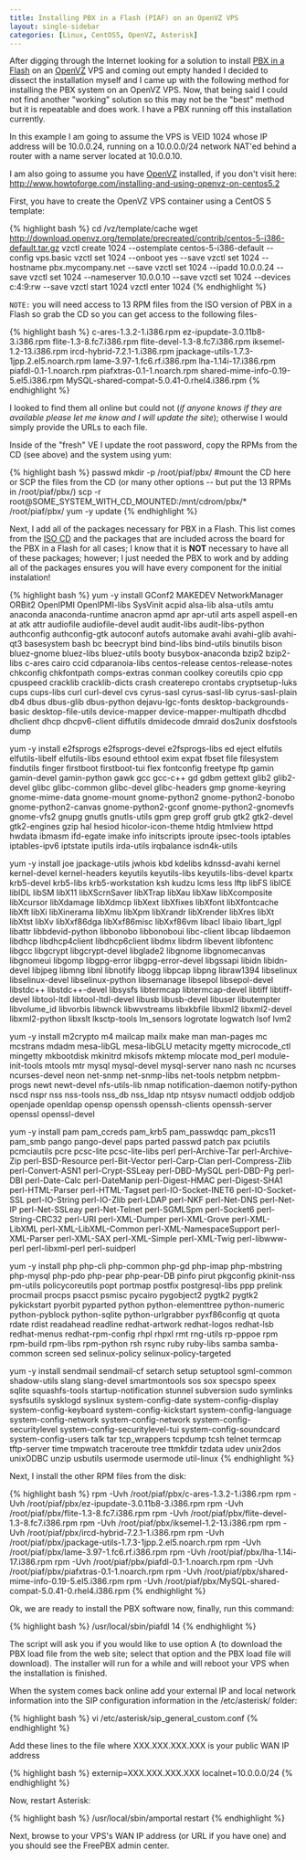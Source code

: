 ```yaml
---
title: Installing PBX in a Flash (PIAF) on an OpenVZ VPS
layout: single-sidebar
categories: [Linux, CentOS5, OpenVZ, Asterisk]
---
```


After digging through the Internet looking for a solution to install <a href="http://pbxinaflash.net/">PBX in a Flash</a> on an <a href="http://wiki.openvz.org">OpenVZ</a> VPS and coming out empty handed I decided to dissect the installation myself and I came up with the following method for installing the PBX system on an OpenVZ VPS.  Now, that being said I could not find another "working" solution so this may not be the "best" method but it is repeatable and does work.  I have a PBX running off this installation currently.

In this example I am going to assume the VPS is VEID 1024 whose IP address will be 10&#46;0&#46;0&#46;24, running on a 10&#46;0&#46;0&#46;0&#47;24 network NAT'ed behind a router with a name server located at 10&#46;0&#46;0&#46;10&#46;

I am also going to assume you have <a href="http://wiki.openvz.org">OpenVZ</a> installed, if you don't visit here: <a href="http://www.howtoforge.com/installing-and-using-openvz-on-centos5.2">http://www.howtoforge.com/installing-and-using-openvz-on-centos5.2</a>

First, you have to create the OpenVZ VPS container using a CentOS 5 template&#58;

{% highlight bash %}
cd /vz/template/cache
wget http://download.openvz.org/template/precreated/contrib/centos-5-i386-default.tar.gz
vzctl create 1024 --ostemplate centos-5-i386-default --config vps.basic
vzctl set 1024 --onboot yes --save
vzctl set 1024 --hostname pbx.mycompany.net --save
vzctl set 1024 --ipadd 10.0.0.24 --save
vzctl set 1024 --nameserver 10.0.0.10 --save
vzctl set 1024 --devices c:4:9:rw --save
vzctl start 1024
vzctl enter 1024
{% endhighlight %}

`NOTE:` you will need access to 13 RPM files from the ISO version of PBX in a Flash so grab the CD so you can get access to the following files-

{% highlight bash %}
c-ares-1.3.2-1.i386.rpm
ez-ipupdate-3.0.11b8-3.i386.rpm
flite-1.3-8.fc7.i386.rpm
flite-devel-1.3-8.fc7.i386.rpm
iksemel-1.2-13.i386.rpm
ircd-hybrid-7.2.1-1.i386.rpm
jpackage-utils-1.7.3-1jpp.2.el5.noarch.rpm
lame-3.97-1.fc6.rf.i386.rpm
lha-1.14i-17.i386.rpm
piafdl-0.1-1.noarch.rpm
piafxtras-0.1-1.noarch.rpm
shared-mime-info-0.19-5.el5.i386.rpm
MySQL-shared-compat-5.0.41-0.rhel4.i386.rpm
{% endhighlight %}

I looked to find them all online but could not (<em>if anyone knows if they are available please let me know and I will update the site</em>)&#59; otherwise I would simply provide the URLs to each file.

Inside of the "fresh" VE I update the root password, copy the RPMs from the CD (see above) and the system using yum&#58;

{% highlight bash %}
passwd
mkdir -p /root/piaf/pbx/
#mount the CD here or SCP the files from the CD (or many other options -- but put the 13 RPMs in /root/piaf/pbx/)
scp -r root@SOME_SYSTEM_WITH_CD_MOUNTED:/mnt/cdrom/pbx/* /root/piaf/pbx/
yum -y update
{% endhighlight %}

Next, I add all of the packages necessary for PBX in a Flash.  This list comes from the <a href="http://pbxinaflash.net/downloads/">ISO CD</a> and the packages that are included across the board for the PBX in a Flash for all cases; I know that it is <strong>NOT</strong> necessary to have all of these packages; however&#59; I just needed the PBX to work and by adding all of the packages ensures you will have every component for the initial instalation&#33;

{% highlight bash %}
yum -y install GConf2 MAKEDEV NetworkManager ORBit2 OpenIPMI OpenIPMI-libs SysVinit acpid alsa-lib alsa-utils amtu anaconda anaconda-runtime anacron apmd apr apr-util arts aspell aspell-en at atk attr audiofile audiofile-devel audit audit-libs audit-libs-python authconfig authconfig-gtk autoconf autofs automake avahi avahi-glib avahi-qt3 basesystem bash bc beecrypt bind bind-libs bind-utils binutils bison bluez-gnome bluez-libs bluez-utils booty busybox-anaconda bzip2 bzip2-libs c-ares cairo ccid cdparanoia-libs centos-release centos-release-notes chkconfig chkfontpath comps-extras conman coolkey coreutils cpio cpp cpuspeed cracklib cracklib-dicts crash createrepo crontabs cryptsetup-luks cups cups-libs curl curl-devel cvs cyrus-sasl cyrus-sasl-lib cyrus-sasl-plain db4 dbus dbus-glib dbus-python dejavu-lgc-fonts desktop-backgrounds-basic desktop-file-utils device-mapper device-mapper-multipath dhcdbd dhclient dhcp dhcpv6-client diffutils dmidecode dmraid dos2unix dosfstools dump

yum -y install e2fsprogs e2fsprogs-devel e2fsprogs-libs ed eject elfutils elfutils-libelf elfutils-libs esound ethtool exim expat fbset file filesystem findutils finger firstboot firstboot-tui flex fontconfig freetype ftp gamin gamin-devel gamin-python gawk gcc gcc-c++ gd gdbm gettext glib2 glib2-devel glibc glibc-common glibc-devel glibc-headers gmp gnome-keyring gnome-mime-data gnome-mount gnome-python2 gnome-python2-bonobo gnome-python2-canvas gnome-python2-gconf gnome-python2-gnomevfs gnome-vfs2 gnupg gnutls gnutls-utils gpm grep groff grub gtk2 gtk2-devel gtk2-engines gzip hal hesiod hicolor-icon-theme htdig htmlview httpd hwdata ibmasm ifd-egate imake info initscripts iproute ipsec-tools iptables iptables-ipv6 iptstate iputils irda-utils irqbalance isdn4k-utils

yum -y install joe jpackage-utils jwhois kbd kdelibs kdnssd-avahi kernel kernel-devel kernel-headers keyutils keyutils-libs keyutils-libs-devel kpartx krb5-devel krb5-libs krb5-workstation ksh kudzu lcms less lftp libFS libICE libIDL libSM libX11 libXScrnSaver libXTrap libXau libXaw libXcomposite libXcursor libXdamage libXdmcp libXext libXfixes libXfont libXfontcache libXft libXi libXinerama libXmu libXpm libXrandr libXrender libXres libXt libXtst libXv libXxf86dga libXxf86misc libXxf86vm libacl libaio libart_lgpl libattr libbdevid-python libbonobo libbonoboui libc-client libcap libdaemon libdhcp libdhcp4client libdhcp6client libdmx libdrm libevent libfontenc libgcc libgcrypt libgcrypt-devel libglade2 libgnome libgnomecanvas libgnomeui libgomp libgpg-error libgpg-error-devel libgssapi libidn libidn-devel libjpeg libmng libnl libnotify libogg libpcap libpng libraw1394 libselinux libselinux-devel libselinux-python libsemanage libsepol libsepol-devel libstdc++ libstdc++-devel libsysfs libtermcap libtermcap-devel libtiff libtiff-devel libtool-ltdl libtool-ltdl-devel libusb libusb-devel libuser libutempter libvolume_id libvorbis libwnck libwvstreams libxkbfile libxml2 libxml2-devel libxml2-python libxslt lksctp-tools lm_sensors logrotate logwatch lsof lvm2

yum -y install m2crypto m4 mailcap mailx make man man-pages mc mcstrans mdadm mesa-libGL mesa-libGLU metacity mgetty microcode_ctl mingetty mkbootdisk mkinitrd mkisofs mktemp mlocate mod_perl module-init-tools mtools mtr mysql mysql-devel mysql-server nano nash nc ncurses ncurses-devel neon net-snmp net-snmp-libs net-tools netpbm netpbm-progs newt newt-devel nfs-utils-lib nmap notification-daemon notify-python nscd nspr nss nss-tools nss_db nss_ldap ntp ntsysv numactl oddjob oddjob openjade openldap opensp openssh openssh-clients openssh-server openssl openssl-devel

yum -y install pam pam_ccreds pam_krb5 pam_passwdqc pam_pkcs11 pam_smb pango pango-devel paps parted passwd patch pax pciutils pcmciautils pcre pcsc-lite pcsc-lite-libs perl perl-Archive-Tar perl-Archive-Zip perl-BSD-Resource perl-Bit-Vector perl-Carp-Clan perl-Compress-Zlib perl-Convert-ASN1 perl-Crypt-SSLeay perl-DBD-MySQL perl-DBD-Pg perl-DBI perl-Date-Calc perl-DateManip perl-Digest-HMAC perl-Digest-SHA1 perl-HTML-Parser perl-HTML-Tagset perl-IO-Socket-INET6 perl-IO-Socket-SSL perl-IO-String perl-IO-Zlib perl-LDAP perl-NKF perl-Net-DNS perl-Net-IP perl-Net-SSLeay perl-Net-Telnet perl-SGMLSpm perl-Socket6 perl-String-CRC32 perl-URI perl-XML-Dumper perl-XML-Grove perl-XML-LibXML perl-XML-LibXML-Common perl-XML-NamespaceSupport perl-XML-Parser perl-XML-SAX perl-XML-Simple perl-XML-Twig perl-libwww-perl perl-libxml-perl perl-suidperl

yum -y install php php-cli php-common php-gd php-imap php-mbstring php-mysql php-pdo php-pear php-pear-DB pinfo pirut pkgconfig pkinit-nss pm-utils policycoreutils popt portmap postfix postgresql-libs ppp prelink procmail procps psacct psmisc pycairo pygobject2 pygtk2 pygtk2 pykickstart pyorbit pyparted python python-elementtree python-numeric python-pyblock python-sqlite python-urlgrabber pyxf86config qt quota rdate rdist readahead readline redhat-artwork redhat-logos redhat-lsb redhat-menus redhat-rpm-config rhpl rhpxl rmt rng-utils rp-pppoe rpm rpm-build rpm-libs rpm-python rsh rsync ruby ruby-libs samba samba-common screen sed selinux-policy selinux-policy-targeted

yum -y install sendmail sendmail-cf setarch setup setuptool sgml-common shadow-utils slang slang-devel smartmontools sos sox specspo speex sqlite squashfs-tools startup-notification stunnel subversion sudo symlinks sysfsutils sysklogd syslinux system-config-date system-config-display system-config-keyboard system-config-kickstart system-config-language system-config-network system-config-network system-config-securitylevel system-config-securitylevel-tui system-config-soundcard system-config-users talk tar tcp_wrappers tcpdump tcsh telnet termcap tftp-server time tmpwatch traceroute tree ttmkfdir tzdata udev unix2dos unixODBC unzip usbutils usermode usermode util-linux
{% endhighlight %}

Next, I install the other RPM files from the disk&#58;

{% highlight bash %}
rpm -Uvh /root/piaf/pbx/c-ares-1.3.2-1.i386.rpm
rpm -Uvh /root/piaf/pbx/ez-ipupdate-3.0.11b8-3.i386.rpm
rpm -Uvh /root/piaf/pbx/flite-1.3-8.fc7.i386.rpm
rpm -Uvh /root/piaf/pbx/flite-devel-1.3-8.fc7.i386.rpm
rpm -Uvh /root/piaf/pbx/iksemel-1.2-13.i386.rpm
rpm -Uvh /root/piaf/pbx/ircd-hybrid-7.2.1-1.i386.rpm
rpm -Uvh /root/piaf/pbx/jpackage-utils-1.7.3-1jpp.2.el5.noarch.rpm
rpm -Uvh /root/piaf/pbx/lame-3.97-1.fc6.rf.i386.rpm
rpm -Uvh /root/piaf/pbx/lha-1.14i-17.i386.rpm
rpm -Uvh /root/piaf/pbx/piafdl-0.1-1.noarch.rpm
rpm -Uvh /root/piaf/pbx/piafxtras-0.1-1.noarch.rpm
rpm -Uvh /root/piaf/pbx/shared-mime-info-0.19-5.el5.i386.rpm
rpm -Uvh /root/piaf/pbx/MySQL-shared-compat-5.0.41-0.rhel4.i386.rpm
{% endhighlight %}

Ok, we are ready to install the PBX software now, finally, run this command&#58;

{% highlight bash %}
/usr/local/sbin/piafdl 14
{% endhighlight %}

The script will ask you if you would like to use option A (to download the PBX load file from the web site; select that option and the PBX load file will download).  The installer will run for a while and will reboot your VPS when the installation is finished.

When the system comes back online add your external IP and local network information into the SIP configuration information in the /etc/asterisk/ folder&#58;

{% highlight bash %}
vi /etc/asterisk/sip_general_custom.conf
{% endhighlight %}

Add these lines to the file where XXX.XXX.XXX.XXX is your public WAN IP address

{% highlight bash %}
externip=XXX.XXX.XXX.XXX
localnet=10.0.0.0/24
{% endhighlight %}

Now, restart Asterisk&#58;

{% highlight bash %}
/usr/local/sbin/amportal restart
{% endhighlight %}

Next, browse to your VPS's WAN IP address (or URL if you have one) and you should see the FreePBX admin center.

